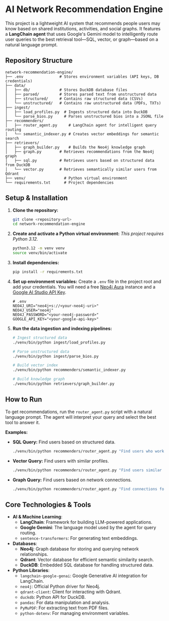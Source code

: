 # AI Network Recommendation Engine

This project is a lightweight AI system that recommends people users may know based on shared institutions, activities, and social graphs. It features a **LangChain agent** that uses Google's Gemini model to intelligently route user queries to the best retrieval tool—SQL, vector, or graph—based on a natural language prompt.

## Repository Structure

```
network-recommendation-engine/
├── .env                # Stores environment variables (API keys, DB credentials)
├── data/
│   ├── db/             # Stores DuckDB database files
│   ├── parsed/         # Stores parsed text from unstructured data
│   ├── structured/     # Contains raw structured data (CSVs)
│   └── unstructured/   # Contains raw unstructured data (PDFs, TXTs)
├── ingest/
│   ├── load_profiles.py  # Ingests structured data into DuckDB
│   └── parse_bios.py     # Parses unstructured bios into a JSONL file
├── recommenders/
│   ├── router_agent.py     # LangChain agent for intelligent query routing
│   └── semantic_indexer.py # Creates vector embeddings for semantic search
├── retrievers/
│   ├── graph_builder.py    # Builds the Neo4j knowledge graph
│   ├── graph.py        # Retrieves recommendations from the Neo4j graph
│   ├── sql.py          # Retrieves users based on structured data from DuckDB
│   └── vector.py       # Retrieves semantically similar users from Qdrant
├── venv/                 # Python virtual environment
└── requirements.txt      # Project dependencies
```

## Setup & Installation

1.  **Clone the repository:**
    ```bash
    git clone <repository-url>
    cd network-recommendation-engine
    ```

2.  **Create and activate a Python virtual environment:**
    *This project requires Python 3.12.*
    ```bash
    python3.12 -m venv venv
    source venv/bin/activate
    ```

3.  **Install dependencies:**
    ```bash
    pip install -r requirements.txt
    ```

4.  **Set up environment variables:**
    Create a `.env` file in the project root and add your credentials. You will need a free [Neo4j Aura](https://neo4j.com/cloud/aura/) instance and a [Google AI Studio API Key](https://aistudio.google.com/app/apikey).
    ```
    # .env
    NEO4J_URI="neo4j+s://<your-neo4j-uri>"
    NEO4J_USER="neo4j"
    NEO4J_PASSWORD="<your-neo4j-password>"
    GOOGLE_API_KEY="<your-google-api-key>"
    ```

5.  **Run the data ingestion and indexing pipelines:**
    ```bash
    # Ingest structured data
    ./venv/bin/python ingest/load_profiles.py

    # Parse unstructured data
    ./venv/bin/python ingest/parse_bios.py

    # Build vector index
    ./venv/bin/python recommenders/semantic_indexer.py

    # Build knowledge graph
    ./venv/bin/python retrievers/graph_builder.py
    ```

## How to Run

To get recommendations, run the `router_agent.py` script with a natural language prompt. The agent will interpret your query and select the best tool to answer it.

**Examples:**

*   **SQL Query:** Find users based on structured data.
    ```bash
    ./venv/bin/python recommenders/router_agent.py "Find users who work at Google"
    ```

*   **Vector Query:** Find users with similar profiles.
    ```bash
    ./venv/bin/python recommenders/router_agent.py "Find users similar to u001"
    ```

*   **Graph Query:** Find users based on network connections.
    ```bash
    ./venv/bin/python recommenders/router_agent.py "Find connections for u001"
    ```

## Core Technologies & Tools

-   **AI & Machine Learning**:
    -   **LangChain**: Framework for building LLM-powered applications.
    -   **Google Gemini**: The language model used by the agent for query routing.
    -   `sentence-transformers`: For generating text embeddings.
-   **Databases**:
    -   **Neo4j**: Graph database for storing and querying network relationships.
    -   **Qdrant**: Vector database for efficient semantic similarity search.
    -   **DuckDB**: Embedded SQL database for handling structured data.
-   **Python Libraries**:
    -   `langchain-google-genai`: Google Generative AI integration for LangChain.
    -   `neo4j`: Official Python driver for Neo4j.
    -   `qdrant-client`: Client for interacting with Qdrant.
    -   `duckdb`: Python API for DuckDB.
    -   `pandas`: For data manipulation and analysis.
    -   `PyMuPDF`: For extracting text from PDF files.
    -   `python-dotenv`: For managing environment variables.
